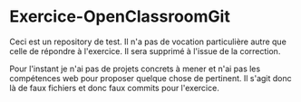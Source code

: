 # Exercice-OpenClassroomGit
Ceci est un repository de test. Il n'a pas de vocation particulière autre que celle de répondre à l'exercice.
Il sera supprimé à l'issue de la correction.

Pour l'instant je n'ai pas de projets concrets à mener et n'ai pas les compétences web pour proposer quelque chose de pertinent. Il s'agit donc là de faux fichiers et donc faux commits pour l'exercice.
